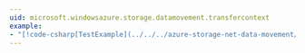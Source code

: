 ```yaml
---
uid: microsoft.windowsazure.storage.datamovement.transfercontext
example: 
- "[!code-csharp[TestExample](../../../azure-storage-net-data-movement/test/DMLibTest/Cases/ProgressHandlerTest.cs#L65-L85 "This is the example title.")]"
---
```

